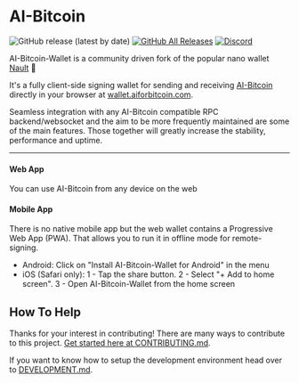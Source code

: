 # AI-Bitcoin

![GitHub release (latest by date)](https://img.shields.io/github/v/release/aiforbitcoin/aibtc-wallet)
[![GitHub All Releases](https://img.shields.io/github/downloads/aiforbitcoin/aibtc-wallet/total)](https://github.com/aiforbitcoin/aibtc-wallet/releases/latest)
[![Discord](https://img.shields.io/badge/discord-join%20chat-orange.svg?logo=discord&color=7289DA)](https://discord.nanocenter.org)

AI-Bitcoin-Wallet is a community driven fork of the popular nano wallet [Nault](https://github.com/Nault/Nault) 💙

It's a fully client-side signing wallet for sending and receiving [AI-Bitcoin](https://github.com/aiforbitcoin/aibtc-node/) directly in your browser at [wallet.aiforbitcoin.com](https://wallet.aiforbitcoin.com).

Seamless integration with any AI-Bitcoin compatible RPC backend/websocket and the aim to be more frequently maintained are some of the main features. Those together will greatly increase the stability, performance and uptime.


___

#### Web App
You can use AI-Bitcoin from any device on the web


#### Mobile App
There is no native mobile app but the web wallet contains a Progressive Web App (PWA). That allows you to run it in offline mode for remote-signing.

* Android: Click on "Install AI-Bitcoin-Wallet for Android" in the menu
* iOS (Safari only): 1 - Tap the share button. 2 - Select "+ Add to home screen". 3 - Open AI-Bitcoin-Wallet from the home screen

## How To Help

Thanks for your interest in contributing! There are many ways to contribute to this project. [Get started here at CONTRIBUTING.md](CONTRIBUTING.md).

If you want to know how to setup the development environment head over to [DEVELOPMENT.md](DEVELOPMENT.md).
